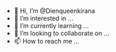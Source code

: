 - 👋 Hi, I’m @Dienqueenkirana
- 👀 I’m interested in ...
- 🌱 I’m currently learning ...
- 💞️ I’m looking to collaborate on ...
- 📫 How to reach me ...

<!---
Dienqueenkirana/Dienqueenkirana is a ✨ special ✨ repository because its `README.md` (this file) appears on your GitHub profile.
You can click the Preview link to take a look at your changes.
--->
